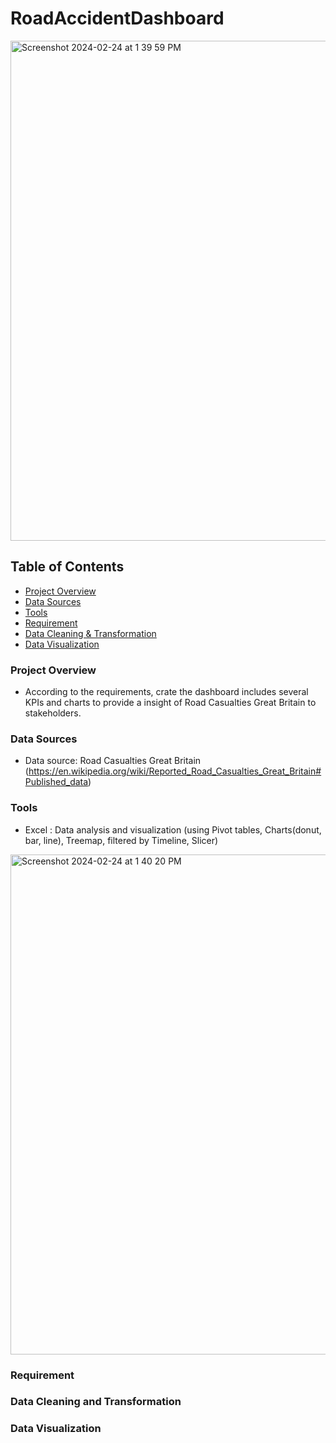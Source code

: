 # RoadAccidentDashboard

<img width="800" alt="Screenshot 2024-02-24 at 1 39 59 PM" src="https://github.com/MingyuTheAnalyst/RoadAccidentDashboard/assets/88122148/a67c98b0-80fa-49ba-a1e3-6f6f54843997">

## Table of Contents

 - [Project Overview](#project-overview)
 - [Data Sources](#data-sources)
 - [Tools](#tools)
 - [Requirement](#requirement)
 - [Data Cleaning & Transformation](#data-cleaning-and-transformation)
 - [Data Visualization](#data-visualization)

### Project Overview

- According to the requirements, crate the dashboard includes several KPIs and charts to provide a insight of Road Casualties Great Britain to stakeholders.

### Data Sources

- Data source: Road Casualties Great Britain (https://en.wikipedia.org/wiki/Reported_Road_Casualties_Great_Britain#Published_data)

### Tools

- Excel : Data analysis and visualization (using Pivot tables, Charts(donut, bar, line), Treemap, filtered by Timeline, Slicer)


<img width="800" alt="Screenshot 2024-02-24 at 1 40 20 PM" src="https://github.com/MingyuTheAnalyst/RoadAccidentDashboard/assets/88122148/92b96834-849a-4339-af29-6e048c998b6f">


### Requirement



### Data Cleaning and Transformation



### Data Visualization


